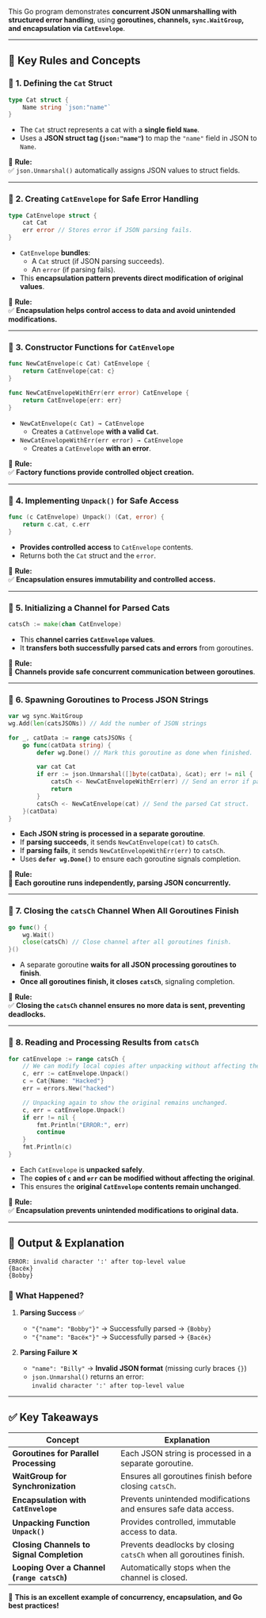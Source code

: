 This Go program demonstrates **concurrent JSON unmarshalling with structured error handling**, using **goroutines, channels, `sync.WaitGroup`, and encapsulation via `CatEnvelope`**.

---

## 📌 **Key Rules and Concepts**

### 🔹 **1. Defining the `Cat` Struct**
```go
type Cat struct {
	Name string `json:"name"`
}
```
- The `Cat` struct represents a cat with a **single field `Name`**.
- Uses a **JSON struct tag (`json:"name"`)** to map the `"name"` field in JSON to `Name`.

📌 **Rule:**  
✅ `json.Unmarshal()` automatically assigns JSON values to struct fields.

---

### 🔹 **2. Creating `CatEnvelope` for Safe Error Handling**
```go
type CatEnvelope struct {
	cat Cat
	err error // Stores error if JSON parsing fails.
}
```
- `CatEnvelope` **bundles**:
  - A `Cat` struct (if JSON parsing succeeds).
  - An `error` (if parsing fails).
- This **encapsulation pattern prevents direct modification of original values**.

📌 **Rule:**  
✅ **Encapsulation helps control access to data and avoid unintended modifications.**

---

### 🔹 **3. Constructor Functions for `CatEnvelope`**
```go
func NewCatEnvelope(c Cat) CatEnvelope {
	return CatEnvelope{cat: c}
}

func NewCatEnvelopeWithErr(err error) CatEnvelope {
	return CatEnvelope{err: err}
}
```
- `NewCatEnvelope(c Cat) → CatEnvelope`  
  - Creates a `CatEnvelope` **with a valid `Cat`**.
- `NewCatEnvelopeWithErr(err error) → CatEnvelope`  
  - Creates a `CatEnvelope` **with an error**.

📌 **Rule:**  
✅ **Factory functions provide controlled object creation.**

---

### 🔹 **4. Implementing `Unpack()` for Safe Access**
```go
func (c CatEnvelope) Unpack() (Cat, error) {
	return c.cat, c.err
}
```
- **Provides controlled access** to `CatEnvelope` contents.
- Returns both the `Cat` struct and the `error`.

📌 **Rule:**  
✅ **Encapsulation ensures immutability and controlled access.**

---

### 🔹 **5. Initializing a Channel for Parsed Cats**
```go
catsCh := make(chan CatEnvelope)
```
- This **channel carries `CatEnvelope` values**.
- It **transfers both successfully parsed cats and errors** from goroutines.

📌 **Rule:**  
🔄 **Channels provide safe concurrent communication between goroutines**.

---

### 🔹 **6. Spawning Goroutines to Process JSON Strings**
```go
var wg sync.WaitGroup
wg.Add(len(catsJSONs)) // Add the number of JSON strings

for _, catData := range catsJSONs {
	go func(catData string) {
		defer wg.Done() // Mark this goroutine as done when finished.

		var cat Cat
		if err := json.Unmarshal([]byte(catData), &cat); err != nil {
			catsCh <- NewCatEnvelopeWithErr(err) // Send an error if parsing fails.
			return
		}
		catsCh <- NewCatEnvelope(cat) // Send the parsed Cat struct.
	}(catData)
}
```
- **Each JSON string is processed in a separate goroutine**.
- If **parsing succeeds**, it sends `NewCatEnvelope(cat)` to `catsCh`.
- If **parsing fails**, it sends `NewCatEnvelopeWithErr(err)` to `catsCh`.
- Uses **`defer wg.Done()`** to ensure each goroutine signals completion.

📌 **Rule:**  
🚀 **Each goroutine runs independently, parsing JSON concurrently.**

---

### 🔹 **7. Closing the `catsCh` Channel When All Goroutines Finish**
```go
go func() {
	wg.Wait()
	close(catsCh) // Close channel after all goroutines finish.
}()
```
- A separate goroutine **waits for all JSON processing goroutines to finish**.
- **Once all goroutines finish, it closes `catsCh`**, signaling completion.

📌 **Rule:**  
✅ **Closing the `catsCh` channel ensures no more data is sent, preventing deadlocks.**

---

### 🔹 **8. Reading and Processing Results from `catsCh`**
```go
for catEnvelope := range catsCh {
	// We can modify local copies after unpacking without affecting the original.
	c, err := catEnvelope.Unpack()
	c = Cat{Name: "Hacked"}
	err = errors.New("hacked")

	// Unpacking again to show the original remains unchanged.
	c, err = catEnvelope.Unpack()
	if err != nil {
		fmt.Println("ERROR:", err)
		continue
	}
	fmt.Println(c)
}
```
- Each `CatEnvelope` is **unpacked safely**.
- The **copies of `c` and `err` can be modified without affecting the original**.
- This ensures the **original `CatEnvelope` contents remain unchanged**.

📌 **Rule:**  
✅ **Encapsulation prevents unintended modifications to original data.**

---

## 🚨 **Output & Explanation**
```
ERROR: invalid character ':' after top-level value
{Васёк}
{Bobby}
```
### 🔹 **What Happened?**
1. **Parsing Success** ✅  
   - `"{"name": "Bobby"}"` → Successfully parsed → `{Bobby}`
   - `"{"name": "Васёк"}"` → Successfully parsed → `{Васёк}`  

2. **Parsing Failure** ❌  
   - `"name": "Billy"` → **Invalid JSON format** (missing curly braces `{}`)  
   - `json.Unmarshal()` returns an error:  
     `invalid character ':' after top-level value`

---

## ✅ **Key Takeaways**
| Concept | Explanation |
|---------|------------|
| **Goroutines for Parallel Processing** | Each JSON string is processed in a separate goroutine. |
| **WaitGroup for Synchronization** | Ensures all goroutines finish before closing `catsCh`. |
| **Encapsulation with `CatEnvelope`** | Prevents unintended modifications and ensures safe data access. |
| **Unpacking Function `Unpack()`** | Provides controlled, immutable access to data. |
| **Closing Channels to Signal Completion** | Prevents deadlocks by closing `catsCh` when all goroutines finish. |
| **Looping Over a Channel (`range catsCh`)** | Automatically stops when the channel is closed. |

🚀 **This is an excellent example of concurrency, encapsulation, and Go best practices!**